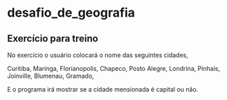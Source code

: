 # desafio_de_geografia

## Exercício para treino

No exercício o usuário colocará o nome das seguintes cidades, 

Curitiba,
Maringa,
Florianopolis,
Chapeco,
Posto Alegre,
Londrina,
Pinhais,
Joinville,
Blumenau,
Gramado, 

E o programa irá mostrar se a cidade mensionada é capital ou não.
